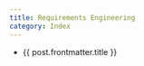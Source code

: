 ```yaml
---
title: Requirements Engineering
category: Index
---
```


<script lang="ts" setup>
import { data } from '../posts.data.ts'

const posts = data.filter(post => post.frontmatter.category === 'Requirements Engineering')
</script>

<ul>
  <li v-for="post of posts">
      <a :href="post.url">{{ post.frontmatter.title }}</a>
  </li>
</ul>
